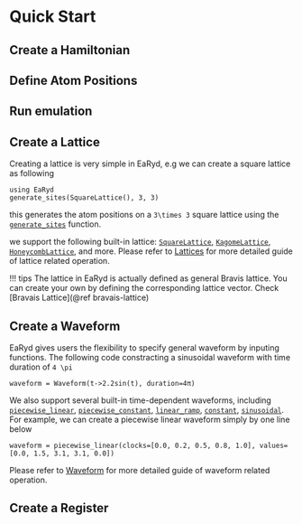 # Quick Start

## Create a Hamiltonian

## Define Atom Positions

## Run emulation

## Create a Lattice

Creating a lattice is very simple in EaRyd, e.g we can create a square lattice as following

```@repl quick-start
using EaRyd
generate_sites(SquareLattice(), 3, 3)
```

this generates the atom positions on a ``3\times 3`` square lattice using the [`generate_sites`](@ref)
function.

we support the following built-in lattice: [`SquareLattice`](@ref), [`KagomeLattice`](@ref), [`HoneycombLattice`](@ref), and more. Please refer to [Lattices](@ref) for more detailed guide of lattice related operation.

!!! tips
    The lattice in EaRyd is actually defined as general Bravis lattice. You can create
    your own by defining the corresponding lattice vector. Check [Bravais Lattice](@ref bravais-lattice)

## Create a Waveform


EaRyd gives users the flexibility to specify general waveform by inputing functions. The following code constracting a sinusoidal waveform with time duration of ``4 \pi``

```@repl quick-start
waveform = Waveform(t->2.2sin(t), duration=4π)
```

We also support several built-in time-dependent waveforms, including [`piecewise_linear`](@ref), [`piecewise_constant`](@ref), [`linear_ramp`](@ref), [`constant`](@ref), [`sinusoidal`](@ref). For example, we can create a piecewise linear waveform simply by one line below 

```@repl quick-start
waveform = piecewise_linear(clocks=[0.0, 0.2, 0.5, 0.8, 1.0], values=[0.0, 1.5, 3.1, 3.1, 0.0])
```

Please refer to [Waveform](@ref) for more detailed guide of waveform related operation.


## Create a Register